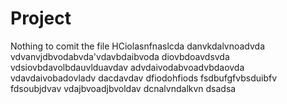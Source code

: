 # Project
Nothing to comit the file
HCiolasnfnaslcda
danvkdalvnoadvda
vdvanvjdbvodabvda'vdavbdaibvoda
diovbdoavdsvda
vdsiovbdavolbdauvlduavdav
advdaivodabvoadvbdaovda
vdavdaivobadovladv
dacdavdav
dfiodohfiods
fsdbufgfvbsduibfv
fdsoubjdvav
vdajbvoadjbvoldav
dcnalvndalkvn
dsadsa
